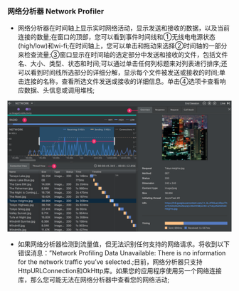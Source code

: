 ### 网络分析器 Network Profiler
+ 网络分析器在时间轴上显示实时网络活动，显示发送和接收的数据，以及当前连接的数量;在窗口的顶部，您可以看到事件时间线和①无线电电源状态(high/low)和wi-fi;在时间轴上，您可以单击和拖动来选择②时间轴的一部分来检查流量;③窗口显示在时间轴的选定部分中发送和接收的文件，包括文件名、大小、类型、状态和时间;可以通过单击任何列标题来对列表进行排序;还可以看到时间线所选部分的详细分解，显示每个文件被发送或接收的时间;单击连接的名称，查看所选文件发送或接收的详细信息。单击④选项卡查看响应数据、头信息或调用堆栈;

![image](https://github.com/ningbaoqi/PerformanceOptimization/blob/master/gif/a12.jpg)

+ 如果网络分析器检测到流量值，但无法识别任何支持的网络请求。将收到以下错误消息：”Network Profiling Data Unavailable: There is no information for the network traffic you’ve selected.;目前，网络分析器只支持HttpURLConnection和OkHttp库。如果您的应用程序使用另一个网络连接库，那么您可能无法在网络分析器中查看您的网络活动;
